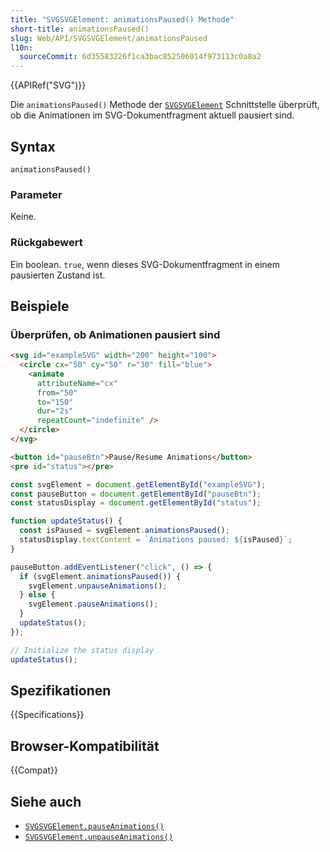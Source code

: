 ```yaml
---
title: "SVGSVGElement: animationsPaused() Methode"
short-title: animationsPaused()
slug: Web/API/SVGSVGElement/animationsPaused
l10n:
  sourceCommit: 6d35583226f1ca3bac852506014f973113c0a8a2
---
```


{{APIRef("SVG")}}

Die `animationsPaused()` Methode der [`SVGSVGElement`](/de/docs/Web/API/SVGSVGElement) Schnittstelle überprüft, ob die Animationen im SVG-Dokumentfragment aktuell pausiert sind.

## Syntax

```js-nolint
animationsPaused()
```

### Parameter

Keine.

### Rückgabewert

Ein boolean. `true`, wenn dieses SVG-Dokumentfragment in einem pausierten Zustand ist.

## Beispiele

### Überprüfen, ob Animationen pausiert sind

```html
<svg id="exampleSVG" width="200" height="100">
  <circle cx="50" cy="50" r="30" fill="blue">
    <animate
      attributeName="cx"
      from="50"
      to="150"
      dur="2s"
      repeatCount="indefinite" />
  </circle>
</svg>

<button id="pauseBtn">Pause/Resume Animations</button>
<pre id="status"></pre>
```

```js
const svgElement = document.getElementById("exampleSVG");
const pauseButton = document.getElementById("pauseBtn");
const statusDisplay = document.getElementById("status");

function updateStatus() {
  const isPaused = svgElement.animationsPaused();
  statusDisplay.textContent = `Animations paused: ${isPaused}`;
}

pauseButton.addEventListener("click", () => {
  if (svgElement.animationsPaused()) {
    svgElement.unpauseAnimations();
  } else {
    svgElement.pauseAnimations();
  }
  updateStatus();
});

// Initialize the status display
updateStatus();
```

## Spezifikationen

{{Specifications}}

## Browser-Kompatibilität

{{Compat}}

## Siehe auch

- [`SVGSVGElement.pauseAnimations()`](/de/docs/Web/API/SVGSVGElement/pauseAnimations)
- [`SVGSVGElement.unpauseAnimations()`](/de/docs/Web/API/SVGSVGElement/unpauseAnimations)
